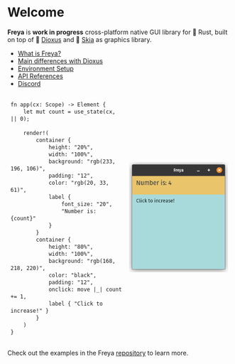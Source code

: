 # Welcome

**Freya** is __work in progress__ cross-platform native GUI library for 🦀 Rust, built on top of 🧬 [Dioxus](https://dioxuslabs.com) and 🎨 [Skia](https://skia.org/) as graphics library. 

- [What is Freya?](./what_is_freya.html)
- [Main differences with Dioxus](./differences_with_dioxus.html)
- [Environment Setup](./setup.html)
- [API References](https://docs.freyaui.dev/freya/)
- [Discord](https://discord.gg/sYejxCdewG)

<table>
<tr>
<td style="border:hidden;">

```rust, no_run
fn app(cx: Scope) -> Element {
    let mut count = use_state(cx, || 0);

    render!(
        container {
            height: "20%",
            width: "100%",
            background: "rgb(233, 196, 106)",
            padding: "12",
            color: "rgb(20, 33, 61)",
            label { 
                font_size: "20", 
                "Number is: {count}"
            }
        }
        container {
            height: "80%",
            width: "100%",
            background: "rgb(168, 218, 220)",
            color: "black",
            padding: "12",
            onclick: move |_| count += 1,
            label { "Click to increase!" }
        }
    )
}
```
</td>
<td style="border:hidden;">

![Freya](./demo.png)

</td>
</table>

Check out the examples in the Freya [repository](https://github.com/marc2332/freya/tree/main/examples) to learn more.
